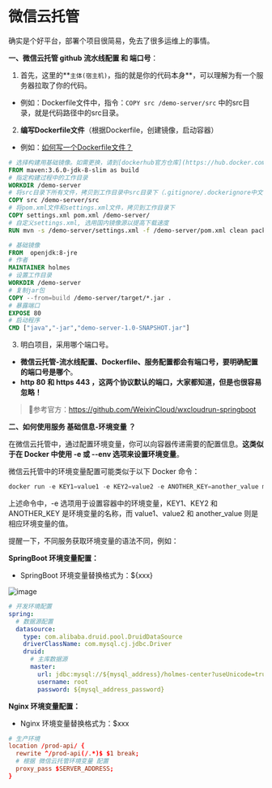 # 微信云托管

确实是个好平台，部署个项目很简易，免去了很多运维上的事情。

**一、微信云托管 github 流水线配置 和 端口号**：

1. 首先，这里的**`主体(宿主机)`，指的就是你的代码本身**，可以理解为有一个服务器拉取了你的代码。
- 例如：Dockerfile文件中，指令：`COPY src /demo-server/src` 中的src目录，就是代码路径中的src目录。

2. **编写Dockerfile文件**（根据Dockerfile，创建镜像，启动容器）
- 例如：[如何写一个Dockerfile文件？](https://github.com/ITholmes/hello-world/blob/master/%E5%AD%A6%E8%AF%86%E6%AE%BF%E5%A0%82/Docker/Dockerfile%EF%BC%9A%E5%A6%82%E4%BD%95%E5%86%99%E4%B8%80%E4%B8%AADockerfile%E6%96%87%E4%BB%B6%EF%BC%9F.md)

```Dockerfile
# 选择构建用基础镜像。如需更换，请到[dockerhub官方仓库](https://hub.docker.com/_/java?tab=tags)自行选择后替换。
FROM maven:3.6.0-jdk-8-slim as build
# 指定构建过程中的工作目录
WORKDIR /demo-server
# 将src目录下所有文件，拷贝到工作目录中src目录下（.gitignore/.dockerignore中文件除外）
COPY src /demo-server/src
# 将pom.xml文件和settings.xml文件，拷贝到工作目录下
COPY settings.xml pom.xml /demo-server/
# 自定义settings.xml, 选用国内镜像源以提高下载速度
RUN mvn -s /demo-server/settings.xml -f /demo-server/pom.xml clean package

# 基础镜像
FROM  openjdk:8-jre
# 作者
MAINTAINER holmes
# 设置工作目录
WORKDIR /demo-server
# 复制jar包
COPY --from=build /demo-server/target/*.jar .
# 暴露端口
EXPOSE 80
# 启动程序
CMD ["java","-jar","demo-server-1.0-SNAPSHOT.jar"]
```

3. 明白项目，采用哪个端口号。
- **微信云托管-流水线配置、Dockerfile、服务配置都会有端口号，要明确配置的端口号是哪个**。
- **http 80 和 https 443 ，这两个协议默认的端口，大家都知道，但是也很容易忽略！**

> 🎈参考官方：https://github.com/WeixinCloud/wxcloudrun-springboot

**二、如何使用服务 基础信息-环境变量 ？**

在微信云托管中，通过配置环境变量，你可以向容器传递需要的配置信息。**这类似于在 Docker 中使用 -e 或 --env 选项来设置环境变量**。

微信云托管中的环境变量配置可能类似于以下 Docker 命令：

```powershell
docker run -e KEY1=value1 -e KEY2=value2 -e ANOTHER_KEY=another_value my_image
```

上述命令中，-e 选项用于设置容器中的环境变量，KEY1、KEY2 和 ANOTHER_KEY 是环境变量的名称，而 value1、value2 和 another_value 则是相应环境变量的值。

提醒一下，不同服务获取环境变量的语法不同，例如：

**SpringBoot 环境变量配置：**
- SpringBoot 环境变量替换格式为：${xxx}

![image](https://github.com/ITholmes/hello-world/assets/70437837/ba4658b5-c763-4c45-ba72-5c02b26c4cf8)

```yml
# 开发环境配置
spring:
  # 数据源配置
  datasource:
    type: com.alibaba.druid.pool.DruidDataSource
    driverClassName: com.mysql.cj.jdbc.Driver
    druid:
      # 主库数据源
      master:
        url: jdbc:mysql://${mysql_address}/holmes-center?useUnicode=true&characterEncoding=utf8&zeroDateTimeBehavior=convertToNull&useSSL=true&serverTimezone=GMT%2B8
        username: root
        password: ${mysql_address_password}
```

**Nginx 环境变量配置：**
- Nginx 环境变量替换格式为：$xxx


```nginx.conf
# 生产环境
location /prod-api/ {
  rewrite ^/prod-api(/.*)$ $1 break;
  # 根据 微信云托管环境变量 配置
  proxy_pass $SERVER_ADDRESS;
}
```





